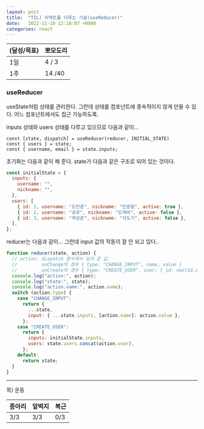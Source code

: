 ```yaml
---
layout: post
title:  "TIL) 리액트를 다루는 기술(useReducer)"
date:   2022-11-10 12:18:07 +0900
categories: react
---
```


| (달성/목표) | 뽀모도리   |
|----|--------|
| 1일 | 4 / 3  |
| 1주 | 14 /40 |


### useReducer

useState처럼 상태를 관리한다. 그런데 상태를 컴포넌트에 종속적이지 않게 만들 수 있다.
어느 컴포넌트에서도 접근 가능하도록.

inputs 상태와 users 상태를 다루고 있으므로 다음과 같이...
```
const [state, dispatch] = useReducer(reducer, INITIAL_STATE)
const { users } = state;
const { username, email } = state.inputs;
``` 

초기화는 다음과 같이 해 준다. state가 다음과 같은 구조로 되어 있는 것이다.

```js
const initialState = {
  inputs: {
    username: "",
    nickname: "",
  },
  users: [
    { id: 1, username: "도민준", nickname: "민준맘", active: true },
    { id: 2, username: "공유", nickname: "도깨비", active: false },
    { id: 3, username: "곽상준", nickname: "각도기", active: false },
  ],
};
```


reducer는 다음과 같이... 그런데 input 값의 작동이 잘 안 되고 있다..


```js
function reducer(state, action) {
  // action: dispatch 함수에서 넘겨 준 값.
  //         onChange의 경우 { type: "CHANGE_INPUT", name, value }
  //         onCreate의 경우 { type: "CREATE_USER", user: { id: nextId.current, username, nickname },}
  console.log("action:", action);
  console.log("state:", state);
  console.log("action.name:", action.name);
  switch (action.type) {
    case "CHANGE_INPUT":
      return {
        ...state,
        input: { ...state.inputs, [action.name]: action.value },
      };
    case "CREATE_USER":
      return {
        inputs: initialState.inputs,
        users: state.users.concat(action.user),
      };
    default:
      return state;
  }
}

```




<hr />
목) 운동

| 종아리 | 앞벅지 | 복근   |  
|--------|-----|-----|
| 3/3    | 3/3 | 0/3 |



